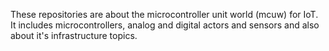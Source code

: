 These repositories are about the microcontroller unit world (mcuw) for IoT.
It includes microcontrollers, analog and digital actors and sensors and
also about it's infrastructure topics. 
